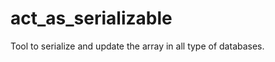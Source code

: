 act_as_serializable
===================

Tool to serialize and update the array in all type of databases.
